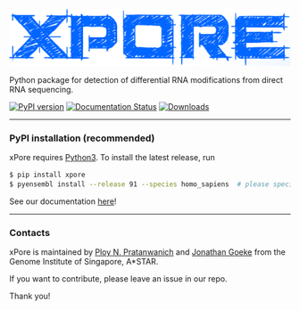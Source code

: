 ![alt text](https://github.com/GoekeLab/xpore/blob/master/figures/xpore_textlogo.png "xPore")

Python package for detection of differential RNA modifications from direct RNA sequencing.

[![PyPI version](https://badge.fury.io/py/xpore.svg)](https://badge.fury.io/py/xpore)
[![Documentation Status](https://readthedocs.org/projects/xpore/badge/?version=latest)](https://xpore.readthedocs.io/en/latest/?badge=latest)
[![Downloads](https://pepy.tech/badge/xpore)](https://pepy.tech/project/xpore)

---

### PyPI installation (recommended)

xPore requires [Python3](https://www.python.org).
To install the latest release, run

```sh
$ pip install xpore 
$ pyensembl install --release 91 --species homo_sapiens  # please specify the compatible Ensembl release with your data when you install it.
```

See our documentation [here](https://xpore.readthedocs.io)!

---

### Contacts

xPore is maintained by [Ploy N. Pratanwanich](https://github.com/ploy-rukawa) and [Jonathan Goeke](https://github.com/jonathangoeke) from the Genome Institute of Singapore, A*STAR. 

If you want to contribute, please leave an issue in our repo. 

Thank you!
